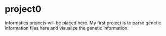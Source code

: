 # project0

Informatics projects will be placed here.
My first project is to parse genetic information files here and visualize the genetic information.